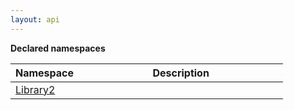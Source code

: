 ```yaml
---
layout: api
---
```


<p class="is-size-5"><strong>Declared namespaces</strong></p>

<p>
<table class="table is-bordered docs-modules">
<thead>
<tr>
<th width="25%">Namespace</th>
<th width="75%">Description</th>
</tr>
</thead>
<tbody>
<tr>
<td><a href="/documentation/reference/Library2/library2.html">Library2</a></td>
<td></td>
</tr>
</tbody>
</table>
</p>
